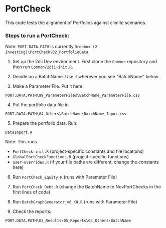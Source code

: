 # PortCheck

This code tests the alignment of Portfolios against climite scenarios.

### Steps to run a PortCheck:

Note: ```PORT.DATA.PATH``` is currently ```Dropbox (2 Investing)\PortCheck\02_PortfolioData```.

1. Set up the 2dii Dev environment.  First clone the ```Common``` repository and then run ```Common/2dii-init.R```.

2. Decide on a BatchName. Use it wherever you see "BatchName" below.

3. Make a Parameter File.  Put it here: 
```
PORT.DATA.PATH\99_ParameterFiles\BatchName_ParameterFile.csv
```
4. Put the portfolio data file in 
```
PORT.DATA.PATH\04_Others\BatchName\BatchName_Input.csv
```
5. Prepare the portfolio data.  Run:
```
DataImport.R  
```
Note: This runs 
* ```PortCheck-init.R``` (project-specific constants and file locations)
* ```GlobalPortCheckFunctions.R``` (project-specific functions)
* ```user-overrides.R``` (if your file paths are different, change the constants here)

6. Run ```PortCheck_Equity.R``` (runs with Parameter File)

7. Run ```PortCheck_Debt.R``` (change the BatchName to NovPortChecks in the first lines of code)

8. Run ```BatchGraphGenerator_v6_KH.R``` (runs with Parameter File)

9. Check the reports: 
```
PORT.DATA.PATH\03_Results\05_Reports\04_Others\BatchName
```
